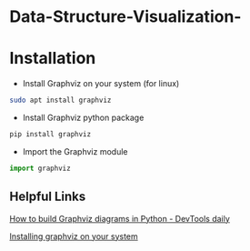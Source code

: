 # Data-Structure-Visualization-


# Installation
- Install Graphviz on your system  (for linux)
```bash
sudo apt install graphviz
```

- Install Graphviz python package
```bash
pip install graphviz
```
- Import the Graphviz module
```python
import graphviz
```

## Helpful Links
[How to build Graphviz diagrams in Python - DevTools daily](https://www.devtoolsdaily.com/graphviz/python/#:~:text=Once%20you%20have%20installed%20the,module%20in%20your%20Python%20script.)

[Installing graphviz on your system](https://graphviz.org/download/)